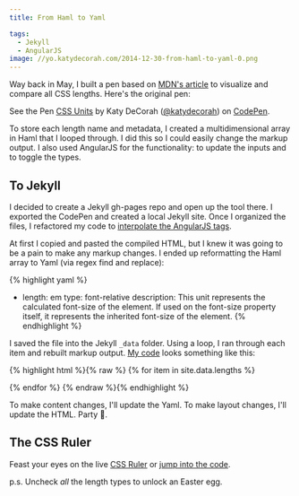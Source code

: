 ```yaml
---
title: From Haml to Yaml

tags:
  - Jekyll
  - AngularJS
image: //yo.katydecorah.com/2014-12-30-from-haml-to-yaml-0.png
---
```


Way back in May, I built a pen based on [MDN's article](https://developer.mozilla.org/en-US/docs/Web/CSS/length) to visualize and compare all CSS lengths. Here's the original pen:

<p data-height="400" data-theme-id="97" data-slug-hash="8e1abeef024e776dc485e94b081d74db" data-default-tab="result" data-user="katydecorah" class='codepen'>See the Pen <a href='http://codepen.io/katydecorah/pen/8e1abeef024e776dc485e94b081d74db/'>CSS Units</a> by Katy DeCorah (<a href='http://codepen.io/katydecorah'>@katydecorah</a>) on <a href='http://codepen.io'>CodePen</a>.</p>

To store each length name and metadata, I created a multidimensional array in Haml that I looped through. I did this so I could easily change the markup output. I also used AngularJS for the functionality: to update the inputs and to toggle the types.

## To Jekyll

I decided to create a Jekyll gh-pages repo and open up the tool there. I exported the CodePen and created a local Jekyll site. Once I organized the files, I refactored my code to [interpolate the AngularJS tags](/code/jekyll-and-angular/).

At first I copied and pasted the compiled HTML, but I knew it was going to be a pain to make any markup changes. I ended up reformatting the Haml array to Yaml (via regex find and replace):

{% highlight yaml %}

- length: em
  type: font-relative
  description: This unit represents the calculated font-size of the element. If used on the font-size property itself, it represents the inherited font-size of the element.
  {% endhighlight %}

I saved the file into the Jekyll `_data` folder. Using a loop, I ran through each item and rebuilt markup output. [My code](https://github.com/katydecorah/css-ruler/blob/gh-pages/index.html) looks something like this:

{% highlight html %}{% raw %}
{% for item in site.data.lengths %}

<div class="example-container" data-toggle="popover" data-content="{{item.description}}" title="{{ item.length }}, {{item.type}}">
<div class="example" style="width: [[ unit ]]{{ item.length }}; height: [[ unit ]]{{ item.length }}" title="[[unit]]{{item.length}}"></div>
</div>
{% endfor %}
{% endraw %}{% endhighlight %}

To make content changes, I'll update the Yaml. To make layout changes, I'll update the HTML. Party :tada:.

## The CSS Ruler

Feast your eyes on the live [CSS Ruler](https://katydecorah.com/css-ruler/) or [jump into the code](https://github.com/katydecorah/css-ruler).

p.s. Uncheck _all_ the length types to unlock an Easter egg.
